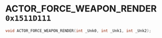 # ACTOR_FORCE_WEAPON_RENDER `0x1511D111`

```cpp
void ACTOR_FORCE_WEAPON_RENDER(int _Unk0, int _Unk1, int _Unk2);
```